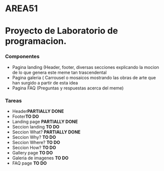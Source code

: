# AREA51
<h1>Proyecto de Laboratorio de programacion.</h1>

<h3>Componentes</h3>
<ul>
<li>Pagina landing (Header, footer, diversas secciones explicando la mocion de lo que genera este meme tan trascendental</li>
<li>Pagina galeria ( Carrousel o mosaicos mostrando las obras de arte que han surgido a partir de esta idea</li>
<li>Pagina FAQ (Preguntas y respuestas acerca del meme)</li>
</ul>

<h3>Tareas</h3>
<ul>
        <li>Header<b>PARTIALLY DONE</b></li>
        <li>Footer<b>TO DO</b></li>
        <li>Landing page <b>PARTIALLY DONE</b></li>
        <li>Seccion landing <b>TO DO</b></li>
        <li>Seccion What? <b>PARTIALLY DONE</b></li>
        <li>Seccion Why? <b>TO DO</b></li>
        <li>Seccion Where? <b>TO DO</b></li>
        <li>Seccion How? <b>TO DO</b></li>
        <li>Gallery page <b>TO DO</b></li>
        <li>Galeria de imagenes <b>TO DO</b></li>
        <li>FAQ page <b>TO DO</b></li>
</ul>


 
